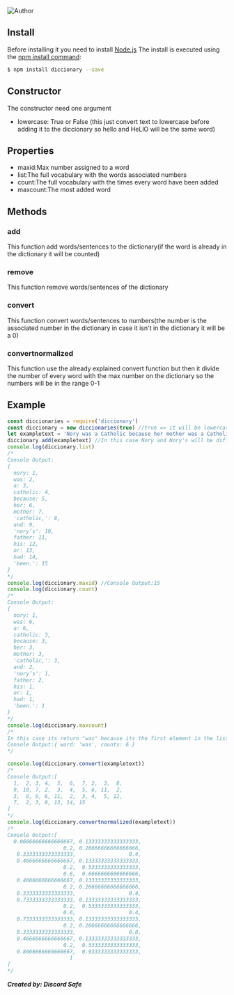 ![Author](https://raster.shields.io/static/v1?label=Creador&message=Seyron#5532&color=RED?style=flat&logo=appveyor)

## Install
Before installing it you need to install [Node.js](https://nodejs.org/en/download/)
The install is executed using the [npm install command](https://docs.npmjs.com/getting-started/installing-npm-packages-locally):

```bash
$ npm install diccionary --save
```
## Constructor
The constructor need one argument
* lowercase: True or False (this just convert text to lowercase before adding it to the diccionary so hello and HeLlO will be the same word)

## Properties
* maxid:Max number assigned to a word
* list:The full vocabulary with the words associated numbers
* count:The full vocabulary with the times every word have been added
* maxcount:The most added word

## Methods

### add
This function add words/sentences to the dictionary(if the word is already in the dictionary it will be counted)

### remove
This function remove words/sentences of the dictionary

### convert
This function convert words/sentences to numbers(the number is the associated number in the dictionary in case it isn't in the dictionary it will be a 0)

### convertnormalized
This function use the already explained convert function but then it divide the number of every word with the max number on the dictionary so the numbers will be in the range 0-1

## Example
```js
const diccionaries = require('diccionary')
const diccionary = new diccionaries(true) //true => it will be lowercase
let exampletext = 'Nory was a Catholic because her mother was a Catholic, and Nory’s mother was a Catholic because her father was a Catholic, and her father was a Catholic because his mother was a Catholic, or had been.'
diccionary.add(exampletext) //In this case Nory and Nory's will be different words and this also applies to Catholic - Catholic,
console.log(diccionary.list)
/*
Console Output:
{
  nory: 1,
  was: 2,
  a: 3,
  catholic: 4,
  because: 5,
  her: 6,
  mother: 7,
  'catholic,': 8,
  and: 9,
  'nory’s': 10,
  father: 11,
  his: 12,
  or: 13,
  had: 14,
  'been.': 15
}
*/
console.log(diccionary.maxid) //Console Output:15
console.log(diccionary.count)
/*
Console Output:
{
  nory: 1,
  was: 6,
  a: 6,
  catholic: 3,
  because: 3,
  her: 3,
  mother: 3,
  'catholic,': 3,
  and: 2,
  'nory’s': 1,
  father: 2,
  his: 1,
  or: 1,
  had: 1,
  'been.': 1
}
*/
console.log(diccionary.maxcount)
/*
In this case its return "was" because its the first element in the list with the highest value
Console Output:{ word: 'was', counts: 6 }
*/

console.log(diccionary.convert(exampletext))
/*
Console Output:[
  1,  2, 3, 4,  5,  6,  7, 2,  3,  8,
  9, 10, 7, 2,  3,  4,  5, 6, 11,  2,
  3,  8, 9, 6, 11,  2,  3, 4,  5, 12,
  7,  2, 3, 8, 13, 14, 15
]
*/
console.log(diccionary.convertnormalized(exampletext))
/*
Console Output:[
  0.06666666666666667, 0.13333333333333333,
                  0.2, 0.26666666666666666,
   0.3333333333333333,                 0.4,
   0.4666666666666667, 0.13333333333333333,
                  0.2,  0.5333333333333333,
                  0.6,  0.6666666666666666,
   0.4666666666666667, 0.13333333333333333,
                  0.2, 0.26666666666666666,
   0.3333333333333333,                 0.4,
   0.7333333333333333, 0.13333333333333333,
                  0.2,  0.5333333333333333,
                  0.6,                 0.4,
   0.7333333333333333, 0.13333333333333333,
                  0.2, 0.26666666666666666,
   0.3333333333333333,                 0.8,
   0.4666666666666667, 0.13333333333333333,
                  0.2,  0.5333333333333333,
   0.8666666666666667,  0.9333333333333333,
                    1
]
*/
```


***Created by: Discord Safe***
